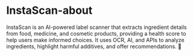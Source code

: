 # InstaScan-about
InstaScan is an AI-powered label scanner that extracts ingredient details from food, medicine, and cosmetic products, providing a health score to help users make informed choices. It uses OCR, AI, and APIs to analyze ingredients, highlight harmful additives, and offer recommendations. 🚀
